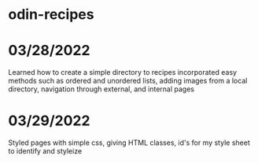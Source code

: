 # odin-recipes

# 03/28/2022
Learned how to create a simple directory to recipes
incorporated easy methods such as ordered and unordered lists,
adding images from a local directory,
navigation through external, and internal pages

# 03/29/2022
Styled pages with simple css, giving HTML classes, id's for my style sheet to identify and styleize

